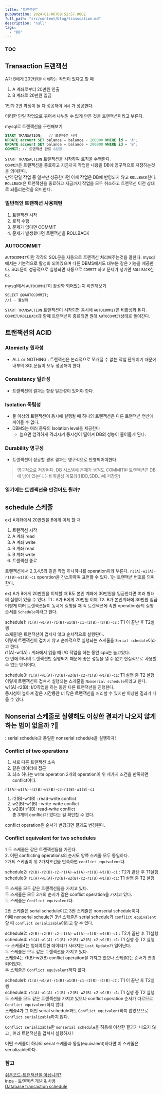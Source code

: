 ```yaml
---
title: "트랜잭션"
pubDatetime: 2024-01-06T09:52:57.000Z
full_path: "src/content/blog/transcation.md"
description: "null"
tags: 
  - "DB"
---
```


### TOC
## Transaction 트랜잭션

A가 B에게 20만원을 `이체`하는 작업이 있다고 할 때  

1. A 계좌로부터 20만원 인출
2. B 계좌로 20만원 입금

1번과 2번 과정이 둘 다 성공해야 `이체` 가 성공한다.   

이러한 단일 작업으로 묶어서 나눠질 수 없게 만든 것을 트랜잭션이라고 부른다.  

mysql로 트랜잭션을 구현해보기  

```sql
START TRANSATION;   // 트랜잭션 시작
UPDATE account SET balance = balance - 200000 WHERE id = 'A'; 
UPDATE account SET balance = balance + 200000 WHERE id = 'B';
COMMIT; // 트랜잭션 완료 &성공
```
`START TRANSACTION` 트랜잭션을 시작하여 로직을 수행한다.  
`COMMIT`은 트랜잭션을 종료하고 지금까지 작업한 내용을 DB에 영구적으로 저장하는것을 의미한다.  
만약 단일 작업 중 일부만 성공한다면 이체 작업은 DB에 반영되지 않고 `ROLLBACK`한다.  
`ROLLBACK`은 트랜잭션을 종료하고 지금까지 작업을 모두 취소하고 트랜잭션 이전 상태로 되돌리는것을 의미한다.  

### 일반적인 트랜잭션 사용패턴
1. 트랜잭션 시작
2. 로직 수행
3. 문제가 없다면 COMMIT
4. 문제가 발생했다면 트랜잭션을 ROLLBACK

### AUTOCOMMIT
`AUTOCOMMIT`이란 각각의 SQL문을 자동으로 트랜잭션 처리해주는것을 말한다. mysql에서는 기본적으로 활성화 되어있으며 다른 DBMS에서도 대부분 같은 기능을 제공한다.
SQL문이 성공적으로 실행되면 자동으로  `COMMIT` 하고 문제가 생기면 `ROLLBACK`한다.

mysql에서 `AUTOCOMMIT`이 활성화 되어있는지 확인해보기
```mysql
SELECT @@AUTOCOMMIT;
//1 - 활성화 
```
`START TRANSACTION` 트랜잭션이 시작되면 동시에 `AUTOCOMMIT`은 비활성화 된다.
`COMMIT/ROLLBACK`과 함께 트랜잭션이 종료되면 원래 `AUTOCOMMIT`상태로 돌아간다.


## 트랜잭션의 ACID
### Atomicity 원자성
- ALL or NOTHING : 트랜잭션은 논리적으로 쪼개질 수 없는 작업 단위이기 때문에 내부의 SQL문들이 모두 성공해야 한다.
### Consistency 일관성
- 트랜잭션의 결과는 항상 일관성이 있어야 한다. 

### Isolation 독립성
- 둘 이상의 트랜잭션이 동시에 실행될 때 하나의 트랜잭션은 다른 트랜잭션 연산에 끼어들 수 없다.
- DBMS는 여러 종류의 Isolation level을 제공한다
   - 높으면 엄격하게 격리시켜 동시성이 떨어져 DB의 성능이 줄어들게 된다.
### Durability 영구성
- 트랜잭션이 성공할 경우 결과는 영구적으로 반영되어야한다.
> 영구적으로 저장된다.
DB 시스템에 문제가 생겨도 COMMIT된 트랜잭션은 DB에 남아 있는다.(=비휘발성 메모리(HDD,SDD..)에 저장함)
### 읽기에는 트랜잭션을 안걸어도 될까?

## schedule 스케줄

ex) A계좌에서 20만원을 B에게 이체 할 때 

1. 트랜잭션 시작
2. A 계좌  read
3. A 계좌 write
4. B 계좌 read
5. B 계좌 write
6. 트랜잭션 종료

트랜잭션에서  2,3,4,5와 같은 작업 하나하나를 operation이라 부른다.
`r1(A)-w1(A)-r1(B)-w1(B)-c1` 
operation을 간소화하여 표현할 수 있다. 1는 트랜잭션 번호를 의미한다. 


ex) A가 B에게 20만원을 이체할 때 B도 본인 계좌에 30만원을 입금한다면 여러 형태의 실행이 있을 수 있다.
T1 : A가 B에게 20만원 이체
T2:  B가 본인계좌에 30만원 입금
이렇게 여러 트랜잭션들이 동시에 실행될 때 각 트랜잭션에 속한 operation들의 실행 순서를 `Schedule`이라고 한다.

schedule1: `r1(A)-w1(A)-r1(B)-w1(B)-c1-r2(B)-r2(B)-c2`  : T1 이 끝난 후  T2실행  
스케줄1은 트랜잭션이 겹치지 않고 순차적으로 실행된다.  
이렇게 트랜잭션이 겹치지 않고 순차적으로  실행되는 스케줄을 `Serial schedule`이라고 한다.  
r1(A)-w1(A) : 계좌에서 읽을 때 I/O 작업을 하는 동안  cpu는 놀고있다.  
한 번에 하나의 트랜잭션만 실행되기 때문에 좋은 성능을 낼 수 없고 현실적으로 사용할 수 없는 방식이다.  

schedule3: `r1(A)-w1(A)-r2(B)-w2(B)-c2-r1(B)-w1(B)-c1`: T1 실행 중 T2 실행  
이렇게 트랜잭션이 겹쳐서 실행되는 스케줄을 `Nonserial schedule`이라고 한다.  
w1(A)-r2(B): I/O작업을 하는 동안 다른 트랜잭션을 진행한다.  
동시성이 높아져 같은 시간동안 더 많은 트랜잭션을 처리할 수 있지만 이상한 결과가 나올 수 있다.  

## Nonserial 스케줄로 실행해도 이상한 결과가 나오지 않게 하는 법이 없을까 ?🧐  
: serial schedule과 동일한 nonserial schedule을 실행하자!   
### Conflict of two operations  
1. 서로 다른 트랜잭션 소속 
2. 같은 데이터에 접근
3. 최소 하나는 write operation
2개의 operation이 위 세가지 조건을 만족하면 conflict이다.  

`r1(A)-w1(A)-r2(B)-w2(B)-c2-r1(B)-w1(B)-c1`  
1. r2(B)-w1(B) : read-write conflict   
2. w2(B)-w1(B) : write-write conflict 
3. w2(B)-r1(B): read-write conflict  
총 3개의 conflict가 있다는 걸 확인할 수 있다.  

conflict operation은 순서가 변경되면 결과도 변경된다.  

### Conflict equivalent for two schedules  
1 두 스케줄은 같은 트랜잭션들을 가진다.  
2. 어떤 conflicting operations의 순서도 양쪽 스케줄 모두 동일하다.  
2개의 스케줄이 위 2가지조건을 만족하면 `conflict equivalent`다.  

schedule2: `r2(B)-r2(B)-c2-r1(A)-w1(A)-r1(B)-w1(B)-c1`  : T2가 끝난 후  T1실행  
schedule3: `r1(A)-w1(A)-r2(B)-w2(B)-c2-r1(B)-w1(B)-c1`: T1 실행 중 T2 실행  

두 스케줄 모두 같은 트랜잭션들을 가지고 있다.  
두 스케줄은 모두 3개의 순서가 같은 conflict operation을 가지고 있다.  
두 스케줄은 `Conflict equivalent`다.  

2번 스케줄은 serial schedule이고 3번 스케줄은 nonserial schedule이다.  
이때 nonserial scheule인 3번 스케줄은 serial schedule과 `conflict equivalent`할 때 `conflict serializable`이라고 할 수 있다.  

schedule2: `r2(B)-r2(B)-c2-r1(A)-w1(A)-r1(B)-w1(B)-c1`  : T2가 끝난 후  T1실행  
schedule4: `r1(A)-w1(A)-r1(B)-r2(B)-w2(B)-c2-w1(B)-c1`: T1 실행 중 T2 실행  
-> 스케줄4는 업데이트한 데이터가 사라지는 `Lost Update`가 일어난다.  
두 스케줄은 모두 같은 트랜잭션을 가지고 있다.  
스케줄4는 r1(B)-w2(B) conflict operaiton을 가지고 있으나 스케줄2는 순서가 변경되어있다.  
두 스케줄은 `Conflict equivalent`하지 않다.  

schedule1: `r1(A)-w1(A)-r1(B)-w1(B)-c1-r2(B)-r2(B)-c2`  : T1 이 끝난 후  T2실행  
schedule4: `r1(A)-w1(A)-r1(B)-r2(B)-w2(B)-c2-w1(B)-c1`: T1 실행 중 T2 실행  
두 스케줄 모두 같은 트랜잭션을 가지고 있으나 conflict operation 순서가 다르므로 `Conflict equivalent`하지 않다.  
스케줄4가 그 어떤 serial schedule과도 `Conflict equivalent`하지 않았으므로 `Conflict serializable`하지 않다.  


`Conflict serializable`한 `nonserial schedule`을 허용해 이상한 결과가 나오지 않고 , 여러 트랜잭션을 겹쳐서 실행하자 !  

어떤 스케줄이 하나의 serial 스케줄과 동일(equivalent)하다면 이 스케줄은 serializable하다.  
### 참고
[쉬운코드-트랜잭션을 아십니까?](https://www.youtube.com/watch?v=sLJ8ypeHGlM&list=PLcXyemr8ZeoREWGhhZi5FZs6cvymjIBVe&index=14)  
[inpa - 트랜잭션 개념 & 사용](https://inpa.tistory.com/entry/MYSQL-%F0%9F%93%9A-%ED%8A%B8%EB%9E%9C%EC%9E%AD%EC%85%98Transaction-%EC%9D%B4%EB%9E%80-%F0%9F%92%AF-%EC%A0%95%EB%A6%AC)  
[Database transaction schedule](https://en.wikipedia.org/wiki/Database_transaction_schedule)  
